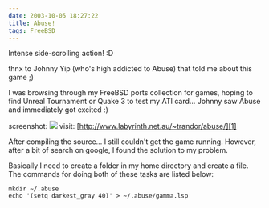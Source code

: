 ```yaml
---
date: 2003-10-05 18:27:22
title: Abuse!
tags: FreeBSD
---
```

Intense side-scrolling action! :D

thnx to Johnny Yip (who's high addicted to Abuse) that told me about this game
;)

I was browsing through my FreeBSD ports collection for games, hoping to find
Unreal Tournament or Quake 3 to test my ATI card... Johnny saw Abuse and
immediately got excited :)

screenshot:
![](http://www.labyrinth.net.au/~trandor/abuse/shot3.jpg)
visit:
[http://www.labyrinth.net.au/~trandor/abuse/][1]

After compiling the source... I still couldn't get the game running. However,
after a bit of search on google, I found the solution to my problem.

Basically I need to create a folder in my home directory and create a file. The
commands for doing both of these tasks are listed below:

~~~ {.bash}
mkdir ~/.abuse
echo '(setq darkest_gray 40)' > ~/.abuse/gamma.lsp
~~~

  [1]: http://www.labyrinth.net.au/~trandor/abuse/
